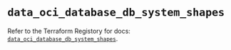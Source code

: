 # `data_oci_database_db_system_shapes`

Refer to the Terraform Registory for docs: [`data_oci_database_db_system_shapes`](https://registry.terraform.io/providers/oracle/oci/6.18.0/docs/data-sources/database_db_system_shapes).
